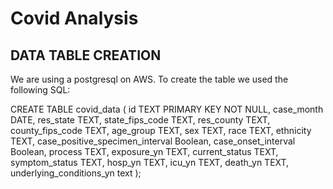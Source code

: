 # Covid Analysis

## DATA TABLE CREATION
We are using a postgresql on AWS. To create the table we used the following SQL:

CREATE TABLE covid_data (
  id TEXT PRIMARY KEY NOT NULL,
  case_month DATE,
  res_state TEXT,
  state_fips_code TEXT,
  res_county TEXT,
  county_fips_code TEXT,
  age_group TEXT,
  sex TEXT,
  race TEXT,
  ethnicity TEXT,
  case_positive_specimen_interval Boolean,
  case_onset_interval Boolean,
  process TEXT,
  exposure_yn TEXT,
  current_status TEXT,
  symptom_status TEXT,
  hosp_yn TEXT,
  icu_yn TEXT,
  death_yn TEXT,
  underlying_conditions_yn text
);



